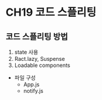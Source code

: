 # CH19 코드 스플리팅

## 코드 스플리팅 방법

1. state 사용
2. Ract.lazy, Suspense
3. Loadable components

- 파일 구성
  - App.js
  - notify.js
